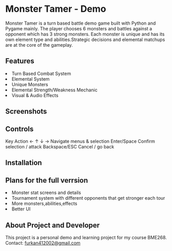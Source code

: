 # **Monster Tamer - Demo**

Monster Tamer is a turn based battle demo game built with Python and Pygame mainly. The player chooses 6 monsters and battles against a opponent which has 3 strong monsters. Each monster is unique and has its own element type and abilities.Strategic decisions and elemental matchups are at the core of the gameplay.

## **Features**

<li>Turn Based Combat System</li>
<li>Elemental System</li>
<li>Unique Monsters</li>
<li>Elemental Strength/Weakness Mechanic</li>
<li>Visual & Audio Effects</li>

## **Screenshots**

## **Controls**

Key	                          Action
← ↑ ↓ →    	         Navigate menus & selection
Enter/Space	         Confirm selection / attack
Backspace/ESC	         Cancel / go back

## **Installation**


## **Plans for the full verrsion**
<li>Monster stat screens and details</li>
<li>Tournament system with different opponents that get stronger each tour</li>
<li>More monsters,abilities,effects </li>
<li>Better UI</li>

## **About Project and Developer**

This project is a personal demo and learning project for my course BME268.
Contact: furkan412002@gmail.com

 



